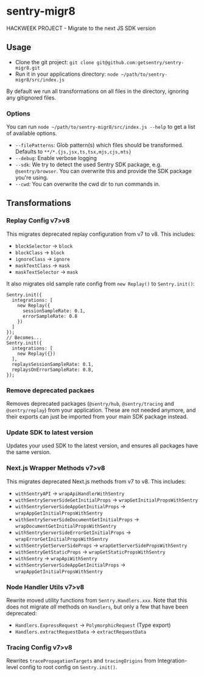 # sentry-migr8

HACKWEEK PROJECT - Migrate to the next JS SDK version

## Usage

- Clone the git project: `git clone git@github.com:getsentry/sentry-migr8.git`
- Run it in your applications directory: `node ~/path/to/sentry-migr8/src/index.js`

By default we run all transformations on all files in the directory, ignoring any gitignored files.

### Options

You can run `node ~/path/to/sentry-migr8/src/index.js --help` to get a list of available options.

- `--filePatterns`: Glob pattern(s) which files should be transformed. Defaults to `**/*.{js,jsx,ts,tsx,mjs,cjs,mts}`
- `--debug`: Enable verbose logging
- `--sdk`: We try to detect the used Sentry SDK package, e.g. `@sentry/browser`. You can overwrite this and provide the
  SDK package you're using.
- `--cwd`: You can overwrite the cwd dir to run commands in.

## Transformations

### Replay Config v7>v8

This migrates deprecated replay configuration from v7 to v8. This includes:

- `blockSelector` → `block`
- `blockClass` → `block`
- `ignoreClass` → `ignore`
- `maskTextClass` → `mask`
- `maskTextSelector` → `mask`

It also migrates old sample rate config from `new Replay()` to `Sentry.init()`:

```
Sentry.init({
  integrations: [
    new Replay({
      sessionSampleRate: 0.1,
      errorSampleRate: 0.8
    })
  ]
});
// Becomes...
Sentry.init({
  integrations: [
    new Replay({})
  ],
  replaysSessionSampleRate: 0.1,
  replaysOnErrorSampleRate: 0.8,
});
```

### Remove deprecated packaes

Removes deprecated packages (`@sentry/hub`, `@sentry/tracing` and `@sentry/replay`) from your application. These are not
needed anymore, and their exports can just be imported from your main SDK package instead.

### Update SDK to latest version

Updates your used SDK to the latest version, and ensures all packages have the same version.

### Next.js Wrapper Methods v7>v8

This migrates deprecated Next.js methods from v7 to v8. This includes:

- `withSentryAPI` → `wrapApiHandlerWithSentry`
- `withSentryServerSideGetInitialProps` → `wrapGetInitialPropsWithSentry`
- `withSentryServerSideAppGetInitialProps` → `wrapAppGetInitialPropsWithSentry`
- `withSentryServerSideDocumentGetInitialProps` → `wrapDocumentGetInitialPropsWithSentry`
- `withSentryServerSideErrorGetInitialProps` → `wrapErrorGetInitialPropsWithSentry`
- `withSentryGetServerSideProps` → `wrapGetServerSidePropsWithSentry`
- `withSentryGetStaticProps` → `wrapGetStaticPropsWithSentry`
- `withSentry` → `wrapApiWithSentry`
- `withSentryServerSideAppGetInitialProps` → `wrapAppGetInitialPropsWithSentry`

### Node Handler Utils v7>v8

Rewrite moved utility functions from `Sentry.Handlers.xxx`. Note that this does not migrate _all_ methods on `Handlers`,
but only a few that have been deprecated:

- `Handlers.ExpressRequest` → `PolymorphicRequest` (Type export)
- `Handlers.extractRequestData` → `extractRequestData`

### Tracing Config v7>v8

Rewrites `tracePropagationTargets` and `tracingOrigins` from Integration-level config to root config on `Sentry.init()`.
